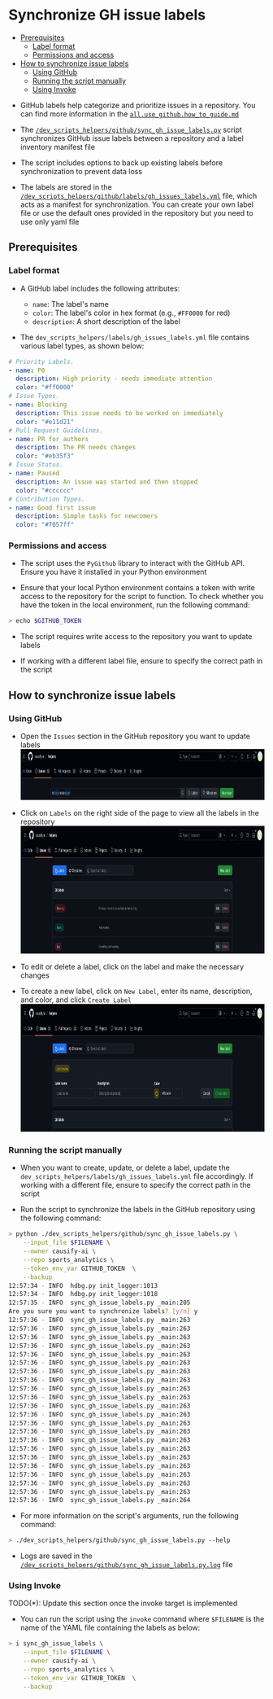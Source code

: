 # Synchronize GH issue labels

<!-- toc -->

- [Prerequisites](#prerequisites)
  * [Label format](#label-format)
  * [Permissions and access](#permissions-and-access)
- [How to synchronize issue labels](#how-to-synchronize-issue-labels)
  * [Using GitHub](#using-github)
  * [Running the script manually](#running-the-script-manually)
  * [Using Invoke](#using-invoke)

<!-- tocstop -->

- GitHub labels help categorize and prioritize issues in a repository. You can
  find more information in the
  [`all.use_github.how_to_guide.md`](/docs/work_organization/all.use_github.how_to_guide.md)

- The
  [`/dev_scripts_helpers/github/sync_gh_issue_labels.py`](/dev_scripts_helpers/github/sync_gh_issue_labels.py)
  script synchronizes GitHub issue labels between a repository and a label
  inventory manifest file

- The script includes options to back up existing labels before synchronization
  to prevent data loss

- The labels are stored in the
  [`/dev_scripts_helpers/github/labels/gh_issues_labels.yml`](/dev_scripts_helpers/github/labels/gh_issues_labels.yml)
  file, which acts as a manifest for synchronization. You can create your own
  label file or use the default ones provided in the repository but you need to
  use only yaml file

## Prerequisites

### Label format

- A GitHub label includes the following attributes:
  - `name`: The label's name
  - `color`: The label's color in hex format (e.g., `#FF0000` for red)
  - `description`: A short description of the label

- The `dev_scripts_helpers/labels/gh_issues_labels.yml` file contains various
  label types, as shown below:

```yaml
# Priority Labels.
- name: P0
  description: High priority - needs immediate attention
  color: "#ff0000"
# Issue Types.
- name: Blocking
  description: This issue needs to be worked on immediately
  color: "#e11d21"
# Pull Request Guidelines.
- name: PR for authors
  description: The PR needs changes
  color: "#eb35f3"
# Issue Status.
- name: Paused
  description: An issue was started and then stopped
  color: "#cccccc"
# Contribution Types.
- name: Good first issue
  description: Simple tasks for newcomers
  color: "#7057ff"
```

### Permissions and access

- The script uses the `PyGithub` library to interact with the GitHub API. Ensure
  you have it installed in your Python environment

- Ensure that your local Python environment contains a token with write access
  to the repository for the script to function. To check whether you have the
  token in the local environment, run the following command:

```bash
> echo $GITHUB_TOKEN
```

- The script requires write access to the repository you want to update labels

- If working with a different label file, ensure to specify the correct path in
  the script

## How to synchronize issue labels

### Using GitHub

- Open the `Issues` section in the GitHub repository you want to update labels
  <img
  src="figs/synchronize_gh_issue_labels/image1.png"
  style="width:2458px;height:100px" />

- Click on `Labels` on the right side of the page to view all the labels in the
  repository <img
  src="figs/synchronize_gh_issue_labels/image2.png"
  style="width:2474px;height:251px" />

- To edit or delete a label, click on the label and make the necessary changes

- To create a new label, click on `New Label`, enter its name, description, and
  color, and click `Create Label` <img
  src="figs/synchronize_gh_issue_labels/image3.png"
  style="width:2474px;height:251px" />

### Running the script manually

- When you want to create, update, or delete a label, update the
  `dev_scripts_helpers/labels/gh_issues_labels.yml` file accordingly. If working
  with a different file, ensure to specify the correct path in the script

- Run the script to synchronize the labels in the GitHub repository using the
  following command:

```bash
> python ./dev_scripts_helpers/github/sync_gh_issue_labels.py \
    --input_file $FILENAME \
    --owner causify-ai \
    --repo sports_analytics \
    --token_env_var GITHUB_TOKEN  \
    --backup
12:57:34 - INFO  hdbg.py init_logger:1013                               Saving log to file '$REPOLOCATION/dev_scripts_helpers/github/sync_gh_issue_labels.py.log'
12:57:34 - INFO  hdbg.py init_logger:1018                               > cmd='sync_gh_issue_labels.py --input_file $FILENAME --owner causify-ai --repo helpers --token_env_var GITHUB_TOKEN --backup'
12:57:35 - INFO  sync_gh_issue_labels.py _main:205                      Labels backed up to $REPOLOCATION/tmp.labels.causify-ai.helpers.yaml
Are you sure you want to synchronize labels? [y/n] y
12:57:36 - INFO  sync_gh_issue_labels.py _main:263                      Label 'P0' not changed
12:57:36 - INFO  sync_gh_issue_labels.py _main:263                      Label 'P1' not changed
12:57:36 - INFO  sync_gh_issue_labels.py _main:263                      Label 'P2' not changed
12:57:36 - INFO  sync_gh_issue_labels.py _main:263                      Label 'Blocking' not changed
12:57:36 - INFO  sync_gh_issue_labels.py _main:263                      Label 'Bug' not changed
12:57:36 - INFO  sync_gh_issue_labels.py _main:263                      Label 'Enhancement' not changed
12:57:36 - INFO  sync_gh_issue_labels.py _main:263                      Label 'Epic' not changed
12:57:36 - INFO  sync_gh_issue_labels.py _main:263                      Label 'Design' not changed
12:57:36 - INFO  sync_gh_issue_labels.py _main:263                      Label 'Documentation' not changed
12:57:36 - INFO  sync_gh_issue_labels.py _main:263                      Label 'Cleanup' not changed
12:57:36 - INFO  sync_gh_issue_labels.py _main:263                      Label 'Customer' not changed
12:57:36 - INFO  sync_gh_issue_labels.py _main:263                      Label 'Readings' not changed
12:57:36 - INFO  sync_gh_issue_labels.py _main:263                      Label 'PR for authors' not changed
12:57:36 - INFO  sync_gh_issue_labels.py _main:263                      Label 'PR for integrators' not changed
12:57:36 - INFO  sync_gh_issue_labels.py _main:263                      Label 'PR for reviewers' not changed
12:57:36 - INFO  sync_gh_issue_labels.py _main:263                      Label 'Paused' not changed
12:57:36 - INFO  sync_gh_issue_labels.py _main:263                      Label 'To close' not changed
12:57:36 - INFO  sync_gh_issue_labels.py _main:263                      Label 'Good first issue' not changed
12:57:36 - INFO  sync_gh_issue_labels.py _main:263                      Label 'Good second issue' not changed
12:57:36 - INFO  sync_gh_issue_labels.py _main:263                      Label 'Outsource' not changed
12:57:36 - INFO  sync_gh_issue_labels.py _main:263                      Label 'Bounty' not changed
12:57:36 - INFO  sync_gh_issue_labels.py _main:264                      Label synchronization completed!
```

- For more information on the script's arguments, run the following command:

```bash
> ./dev_scripts_helpers/github/sync_gh_issue_labels.py --help
```

- Logs are saved in the
  [`/dev_scripts_helpers/github/sync_gh_issue_labels.py.log`](/dev_scripts_helpers/github/sync_gh_issue_labels.py.log)
  file

### Using Invoke

TODO(\*): Update this section once the invoke target is implemented

- You can run the script using the `invoke` command where `$FILENAME` is the
  name of the YAML file containing the labels as below:

```bash
> i sync_gh_issue_labels \
    --input_file $FILENAME \
    --owner causify-ai \
    --repo sports_analytics \
    --token_env_var GITHUB_TOKEN  \
    --backup
```
